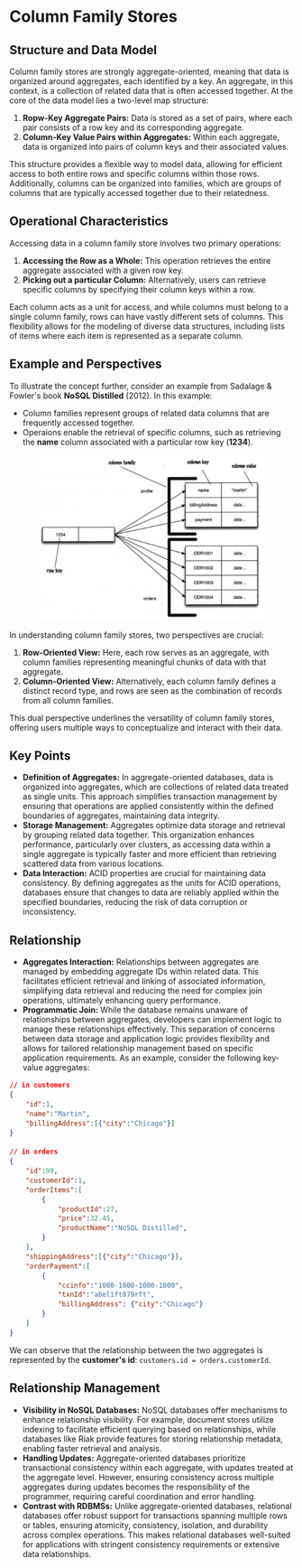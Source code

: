 # Column Family Stores

## Structure and Data Model
Column family stores are strongly aggregate-oriented, meaning that data is organized around aggregates, each identified by a key. An aggregate, in this context, is a collection of related data that is often accessed together. At the core of the data model lies a two-level map structure:
1. **Ropw-Key Aggregate Pairs:** Data is stored as a set of pairs, where each pair consists of a row key and its corresponding aggregate.
2. **Column-Key Value Pairs within Aggregates:** Within each aggregate, data is organized into pairs of column keys and their associated values.

This structure provides a flexible way to model data, allowing for efficient access to both entire rows and specific columns within those rows. Additionally, columns can be organized into families, which are groups of columns that are typically accessed together due to their relatedness.

## Operational Characteristics
Accessing data in a column family store involves two primary operations:
1. **Accessing the Row as a Whole:** This operation retrieves the entire aggregate associated with a given row key.
2. **Picking out a particular Column:** Alternatively, users can retrieve specific columns by specifying their column keys within a row.

Each column acts as a unit for access, and while columns must belong to a single column family, rows can have vastly different sets of columns. This flexibility allows for the modeling of diverse data structures, including lists of items where each item is represented as a separate column.

## Example and Perspectives
To illustrate the concept further, consider an example from Sadalage & Fowler's book **NoSQL Distilled** (2012). In this example:
- Column families represent groups of related data columns that are frequently accessed together.
- Operaions enable the retrieval of specific columns, such as retrieving the **name** column associated with a particular row key (**1234**).

<div style="text-align:center">
    <img src="../img/ColumnDS_example.png" style="width:80%;max-width:600px">
</div>

In understanding column family stores, two perspectives are crucial:
1. **Row-Oriented View:** Here, each row serves as an aggregate, with column families representing meaningful chunks of data with that aggregate.
2. **Column-Oriented View:** Alternatively, each column family defines a distinct record type, and rows are seen as the combination of records from all column families.

This dual perspective underlines the versatility of column family stores, offering users multiple ways to conceptualize and interact with their data.

## Key Points
- **Definition of Aggregates:** In aggregate-oriented databases, data is organized into aggregates, which are collections of related data treated as single units. This approach simplifies transaction management by ensuring that operations are applied consistently within the defined boundaries of aggregates, maintaining data integrity.
- **Storage Management:** Aggregates optimize data storage and retrieval by grouping related data together. This organization enhances performance, particularly over clusters, as accessing data within a single aggregate is typically faster and more efficient than retrieving scattered data from various locations.
- **Data Interaction:** ACID properties are crucial for maintaining data consistency. By defining aggregates as the units for ACID operations, databases ensure that changes to data are reliably applied within the specified boundaries, reducing the risk of data corruption or inconsistency.

## Relationship
- **Aggregates Interaction:** Relationships between aggregates are managed by embedding aggregate IDs within related data. This facilitates efficient retrieval and linking of associated information, simplifying data retrieval and reducing the need for complex join operations, ultimately enhancing query performance.
- **Programmatic Join:**  While the database remains unaware of relationships between aggregates, developers can implement logic to manage these relationships effectively. This separation of concerns between data storage and application logic provides flexibility and allows for tailored relationship management based on specific application requirements.
As an example, consider the following key-value aggregates:
```json
// in customers
{
    "id":1,
    "name":"Martin",
    "billingAddress":[{"city":"Chicago"}]
}

// in orders
{
    "id":99,
    "customerId":1,
    "orderItems":[
        {
            "productId":27,
            "price":32.45,
            "productName":"NoSQL Distilled",
        }
    ],
    "shippingAddress":[{"city":"Chicago"}],
    "orderPayment":[
        {
            "ccinfo":"1000-1000-1000-1000",
            "txnId":"abelift879rft",
            "billingAddress": {"city":"Chicago"}
        }
    ]
}
```
We can observe that the relationship between the two aggregates is represented by the **customer's id**: `customers.id = orders.customerId`.

## Relationship Management
- **Visibility in NoSQL Databases:** NoSQL databases offer mechanisms to enhance relationship visibility. For example, document stores utilize indexing to facilitate efficient querying based on relationships, while databases like Riak provide features for storing relationship metadata, enabling faster retrieval and analysis.
- **Handling Updates:** Aggregate-oriented databases prioritize transactional consistency within each aggregate, with updates treated at the aggregate level. However, ensuring consistency across multiple aggregates during updates becomes the responsibility of the programmer, requiring careful coordination and error handling.
- **Contrast with RDBMSs:** Unlike aggregate-oriented databases, relational databases offer robust support for transactions spanning multiple rows or tables, ensuring atomicity, consistency, isolation, and durability across complex operations. This makes relational databases well-suited for applications with stringent consistency requirements or extensive data relationships.
